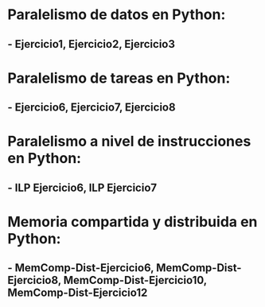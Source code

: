 # Paralelismo de datos en Python:
## - Ejercicio1, Ejercicio2, Ejercicio3

# Paralelismo de tareas en Python:
## - Ejercicio6, Ejercicio7, Ejercicio8

# Paralelismo a nivel de instrucciones en Python:
## - ILP Ejercicio6, ILP Ejercicio7

# Memoria compartida y distribuida en Python:
## - MemComp-Dist-Ejercicio6, MemComp-Dist-Ejercicio8, MemComp-Dist-Ejercicio10, MemComp-Dist-Ejercicio12
